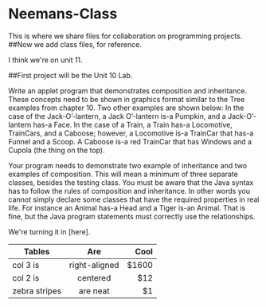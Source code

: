 # Neemans-Class
This is where we share files for collaboration on programming projects.
##Now we add class files, for reference.
  <p>I think we're on unit 11.</p>







##First project will be the Unit 10 Lab. 
  <p>    Write an applet program that demonstrates composition and inheritance. These concepts need to be shown in graphics format similar to the Tree examples from chapter 10. Two other examples are shown below: In the case of the Jack-O’-lantern, a Jack O’-lantern is-a Pumpkin, and a Jack-O’- lantern has-a Face. In the case of a Train, a Train has-a Locomotive, TrainCars, and a Caboose; however, a Locomotive is-a TrainCar that has-a Funnel and a Scoop. A Caboose is-a red TrainCar that has Windows and a Cupola (the thing on the top).</p>
  <p>    Your program needs to demonstrate two example of inheritance and two examples of composition. This will mean a minimum of three separate classes, besides the testing class. You must be aware that the Java syntax has to follow the rules of composition and inheritance. In other words you cannot simply declare some classes that have the required properties in real life. For instance an Animal has-a Head and a Tiger is-an Animal. That is fine, but the Java program statements must correctly use the relationships.</p>
  <p>We're turning it in [here].</p>

  [here]: https://springfieldpublicschools.instructure.com/courses/517960/assignments/5442212

  
| Tables        | Are           | Cool  |
| ------------- |:-------------:| -----:|
| col 3 is      | right-aligned | $1600 |
| col 2 is      | centered      |   $12 |
| zebra stripes | are neat      |    $1 |
